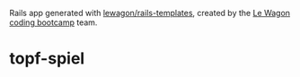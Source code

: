 Rails app generated with [lewagon/rails-templates](https://github.com/lewagon/rails-templates), created by the [Le Wagon coding bootcamp](https://www.lewagon.com) team.
# topf-spiel
